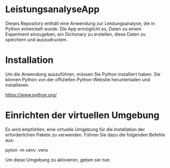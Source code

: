 # LeistungsanalyseApp

Dieses Repository enthält eine Anwendung zur Leistungsanalyse, die in Python entwickelt wurde. Die App ermöglicht es, Daten zu einem Experiment einzugeben, ein Dictionary zu erstellen, diese Daten zu speichern und auszudrucken.

# Installation
Um die Anwendung auszuführen, müssen Sie Python installiert haben. Sie können Python von der offiziellen Python-Website herunterladen und installieren.

https://www.python.org/

# Einrichten der virtuellen Umgebung
Es wird empfohlen, eine virtuelle Umgebung für die Installation der erforderlichen Pakete zu verwenden. Führen Sie dazu die folgenden Befehle aus:

pyton -m venv .venv

Um diese Umgebung zu aktivieren, geben sie nun 
